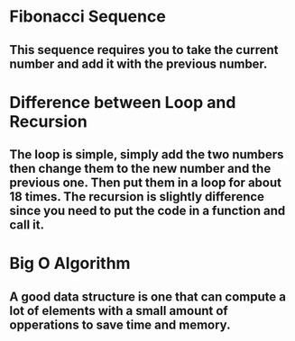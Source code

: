 # Fibonacci Sequence
## This sequence requires you to take the current number and add it with the previous number.

# Difference between Loop and Recursion
## The loop is simple, simply add the two numbers then change them to the new number and the previous one. Then put them in a loop for about 18 times. The recursion is slightly difference since you need to put the code in a function and call it.

# Big O Algorithm
## A good data structure is one that can compute a lot of elements with a small amount of opperations to save time and memory.
